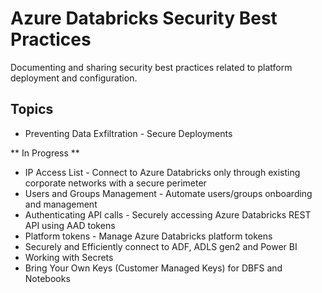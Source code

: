 Azure Databricks Security Best Practices
==============
Documenting and sharing security best practices related to platform deployment and configuration.


Topics
------------

-  Preventing Data Exfiltration - Secure Deployments


** In Progress **

-  IP Access List - Connect to Azure Databricks only through existing corporate networks with a secure perimeter
-  Users and Groups Management - Automate users/groups onboarding and management
-  Authenticating API calls - Securely accessing Azure Databricks REST API using AAD tokens
-  Platform tokens - Manage Azure Databricks platform tokens
-  Securely and Efficiently connect to ADF, ADLS gen2 and Power BI
-  Working with Secrets
-  Bring Your Own Keys (Customer Managed Keys) for DBFS and Notebooks

